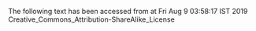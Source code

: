The following text has been accessed from at Fri Aug 9 03:58:17 IST 2019
Creative_Commons_Attribution-ShareAlike_License
